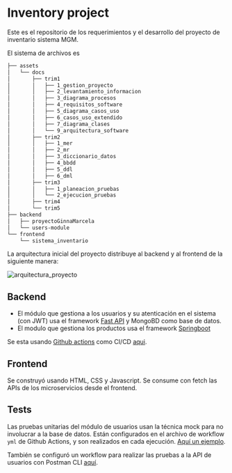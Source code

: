 # Inventory project

Este es el repositorio de los requerimientos y el desarrollo del
proyecto de inventario sistema MGM.

El sistema de archivos es

```bash
├── assets
│   └── docs
│       ├── trim1
│       │   ├── 1_gestion_proyecto
│       │   ├── 2_levantamiento_informacion
│       │   ├── 3_diagrama_procesos
│       │   ├── 4_requisitos_software
│       │   ├── 5_diagrama_casos_uso
│       │   ├── 6_casos_uso_extendido
│       │   ├── 7_diagrama_clases
│       │   └── 9_arquitectura_software
│       ├── trim2
│       │   ├── 1_mer
│       │   ├── 2_mr
│       │   ├── 3_diccionario_datos
│       │   ├── 4_bbdd
│       │   ├── 5_ddl
│       │   ├── 6_dml
│       ├── trim3
│       │   ├── 1_planeacion_pruebas
│       │   └── 2_ejecucion_pruebas
│       ├── trim4
│       └── trim5
├── backend
│   ├── proyectoGinnaMarcela
│   └── users-module
└── frontend
    └── sistema_inventario
```

La arquitectura inicial del proyecto distribuye al backend y al frontend de la siguiente manera:

![arquitectura_proyecto](./assets/docs/trim1/9_arquitectura_software/inventary-arq.jpg)

## Backend

* El módulo que gestiona a los usuarios y su atenticación en el sistema (con JWT) usa el framework [Fast API](https://fastapi.tiangolo.com/) y MongoBD como base de datos.
* El modulo que gestiona los productos usa el framework [Springboot](https://spring.io/projects/spring-boot)

Se esta usando [Github actions](https://docs.github.com/en/actions/quickstart) como CI/CD [aqui](https://github.com/dzarkV/TPS_FDS_2671339_PMGM6/actions/runs/6177413671/workflow).

## Frontend

Se construyó usando HTML, CSS y Javascript. Se consume con fetch las APIs de los microservicios desde el frontend.

## Tests

Las pruebas unitarias del módulo de usuarios usan la técnica mock para no involucrar a la base de datos. Están configurados en el archivo de workflow `yml` de Github Actions, y son realizados en cada ejecución. [Aquí un ejemplo](https://github.com/dzarkV/TPS_FDS_2671339_PMGM6/actions/runs/6177789367/attempts/1#summary-16769697756). 

También se configuró un workflow para realizar las pruebas a la API de usuarios con Postman CLI [aquí](.github/workflows/Automated_API_tests_using_Postman_CLI.yml).
